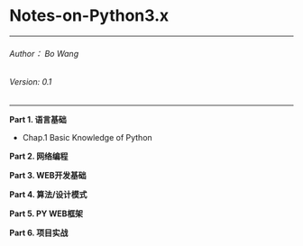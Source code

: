 # Notes-on-Python3.x
---
###### Author： Bo Wang
###### Version: 0.1
---



**Part 1. 语言基础**

-  Chap.1 Basic Knowledge of Python


**Part 2. 网络编程**


**Part 3. WEB开发基础**


**Part 4. 算法/设计模式**


**Part 5. PY WEB框架**


**Part 6. 项目实战**


